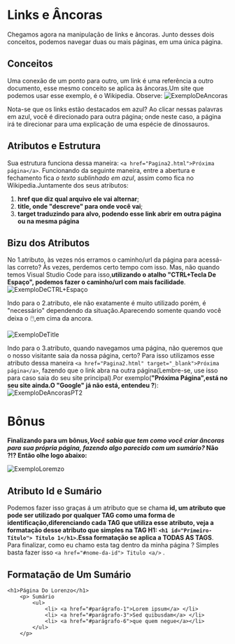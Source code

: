 # Links e Âncoras
Chegamos agora na manipulação de links e âncoras. Junto desses dois conceitos, podemos navegar duas ou mais páginas, em uma única página.
## Conceitos
Uma conexão de um ponto para outro, um link é uma referência a outro documento, esse mesmo conceito se aplica às âncoras.Um site que podemos usar esse exemplo, é o Wikipedia. Observe:
![ExemploDeAncoras](https://github.com/Karlos-Eduardo-Mrqs/Trabalhos_Operacionais/assets/172524894/06ad7f4a-0be0-42e9-9630-353355451419)

Nota-se que os links estão destacados em azul? Ao clicar nessas palavras em azul, você é direcionado para outra página; onde neste caso, a página irá te direcionar para uma explicação de uma espécie de dinossauros.
## Atributos e Estrutura
Sua estrutura funciona dessa maneira: ``<a href="Pagina2.html">Próxima página</a>``. Funcionando da seguinte maneira, entre a abertura e fechamento fica *o texto sublinhado em azul*, assim como fica no Wikipedia.Juntamente dos seus atributos:
1. **href que diz qual arquivo ele vai alternar**;
2. **title, onde "descreve" para onde você vai**;
3. **target traduzindo para alvo, podendo esse link abrir em outra página ou na mesma página**
## Bizu dos Atributos
No 1.atributo, às vezes nós erramos o caminho/url da página para acessá-las correto? Às vezes, perdemos certo tempo com isso. Mas, não quando temos Visual Studio Code para isso,**utilizando o atalho "CTRL+Tecla De Espaço", podemos fazer o caminho/url com mais facilidade**.
![ExemploDeCTRL+Espaço](https://github.com/Karlos-Eduardo-Mrqs/Trabalhos_Operacionais/assets/172524894/bc2abd64-6a4a-4326-829a-6dc5b34c3eff)

Indo para o 2.atributo, ele não exatamente é muito utilizado porém, é "necessário" dependendo da situação.Aparecendo somente quando você deixa o 🖱️,em cima da ancora.

![ExemploDeTitle](https://github.com/Karlos-Eduardo-Mrqs/Trabalhos_Operacionais/assets/172524894/41c7af92-a62f-4b81-aabe-eeaed2d705c1)

Indo para o 3.atributo, quando navegamos uma página, não queremos que o nosso visitante saia da nossa página, certo? Para isso utilizamos esse atributo dessa maneira `` <a href="Pagina2.html" target="_blank">Próxima página</a> ``, fazendo que o link abra na outra página(Lembre-se, use isso para caso saia do seu site principal).Por exemplo(**"Próxima Página",está no seu site ainda.O "Google" já não está, entendeu ?**):
![ExemploDeAncorasPT2](https://github.com/Karlos-Eduardo-Mrqs/Trabalhos_Operacionais/assets/172524894/7dca0a40-b29c-4eea-b2a6-08e76f8160d8)

# Bônus
**Finalizando para um bônus,*Você sabia que tem como você criar âncoras para sua própria página, fazendo algo parecido com um sumário?* Não ?!? Então olhe logo abaixo:**

![ExemploLoremzo](https://github.com/Karlos-Eduardo-Mrqs/Trabalhos_Operacionais/assets/172524894/3d8b7ba3-d011-43cf-a068-ccae8ce41860)

## Atributo Id e Sumário
Podemos fazer isso graças á um atributo que se chama **id, um atributo que pode ser utilizado por qualquer TAG como uma forma de identificação,diferenciando cada TAG que utiliza esse atributo, veja a formatação desse atributo que simples na TAG H1: `<h1 id="Primeiro-Título"> Título 1</h1>`.Essa formatação se aplica a TODAS AS TAGS**. Para finalizar, como eu chamo esta tag dentro da minha página ? Simples basta fazer isso `` <a href="#nome-da-id"> Titulo <a/> `` .

## Formatação de Um Sumário
```
<h1>Página Do Lorenzo</h1>
    <p> Sumário
        <ul>
            <li> <a href="#parágrafo-1">Lorem ipsum</a> </li>
            <li> <a href="#parágrafo-3">Sed quibusdam</a> </li>
            <li> <a href="#parágrafo-6">que quem negue</a></li>
        </ul>
    </p>
```